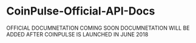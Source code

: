 # CoinPulse-Official-API-Docs
OFFICIAL DOCUMNETATION COMING SOON
DOCUMNETATION WILL BE ADDED AFTER COINPULSE IS LAUNCHED IN JUNE 2018
